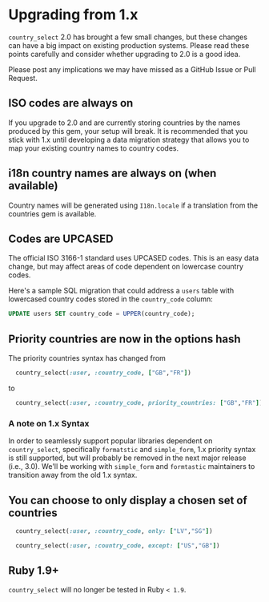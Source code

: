 # Upgrading from 1.x

`country_select` 2.0 has brought a few small changes, but these changes
can have a big impact on existing production systems. Please read these
points carefully and consider whether upgrading to 2.0 is a good idea.

Please post any implications we may have missed as a GitHub Issue
or Pull Request.

## ISO codes are always on

If you upgrade to 2.0 and are currently storing countries by the names
produced by this gem, your setup will break. It is recommended that you
stick with 1.x until developing a data migration strategy that allows
you to map your existing country names to country codes.

## i18n country names are always on (when available)

Country names will be generated using `I18n.locale` if a translation
from the countries gem is available.

## Codes are UPCASED

The official ISO 3166-1 standard uses UPCASED codes. This is an easy
data change, but may affect areas of code dependent on lowercase country
codes.

Here's a sample SQL migration that could address a `users` table with
lowercased country codes stored in the `country_code` column:

```sql
UPDATE users SET country_code = UPPER(country_code);
```

## Priority countries are now in the options hash

The priority countries syntax has changed from

```ruby
  country_select(:user, :country_code, ["GB","FR"])
```

to

```ruby
  country_select(:user, :country_code, priority_countries: ["GB","FR"])
```

### A note on 1.x Syntax

In order to seamlessly support popular libraries dependent on
`country_select`, specifically `formatstic` and `simple_form`, 1.x
priority syntax is still supported, but will probably be removed in the
next major release (i.e., 3.0). We'll be working with `simple_form` and
`formtastic` maintainers to transition away from the old 1.x syntax.

## You can choose to only display a chosen set of countries

```ruby
  country_select(:user, :country_code, only: ["LV","SG"])
```

```ruby
  country_select(:user, :country_code, except: ["US","GB"])
```

## Ruby 1.9+

`country_select` will no longer be tested in Ruby `< 1.9`.
